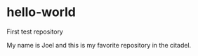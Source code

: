 # hello-world
First test repository

My name is Joel and this is my favorite repository in the citadel.
